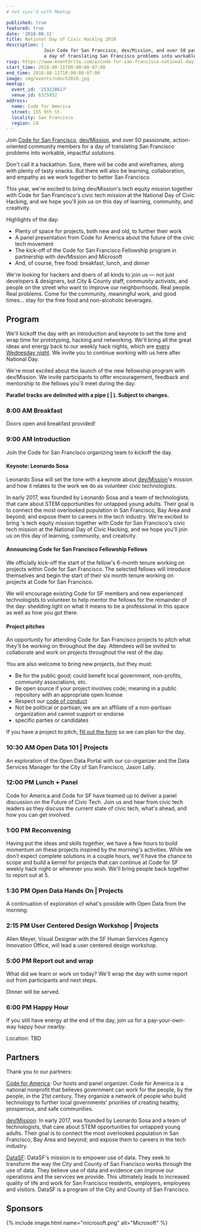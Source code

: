 ```yaml
---
# not sync'd with Meetup

published: true
featured: true
date: '2018-08-11'
title: National Day of Civic Hacking 2018
description: |
              Join Code for San Francisco, dev/Mission, and over 50 passionate, action-oriented community members for
              a day of translating San Francisco problems into workable, impactful solutions.
rsvp: https://www.eventbrite.com/e/code-for-san-francisco-national-day-of-civic-hacking-tickets-46041482313?aff=website
start_time: 2018-08-11T08:00:00-07:00
end_time: 2018-08-11T18:00:00-07:00
image: img/events/ndoch2018.jpg
meetup:
  event_id: '253228617'
  venue_id: 6325852
address:
  name: Code for America
  street: 155 9th St.
  locality: San Francisco
  region: CA
---
```


Join [Code for San Francisco](https://codeforsanfrancisco.org/), [dev/Mission](http://devmission.org/), and over 50
passionate, action-oriented community members for a day of translating San Francisco problems into workable, impactful
solutions.

Don't call it a hackathon. Sure, there will be code and wireframes, along with plenty of tasty snacks. But there will
also be learning, collaboration, and empathy as we work together to better San Francisco.

This year, we're excited to bring dev/Mission's tech equity mission together with Code for San Francisco's civic tech
mission at the National Day of Civic Hacking, and we hope you'll join us on this day of learning, community, and
creativity.

Highlights of the day:

* Plenty of space for projects, both new and old, to further their work
* A panel presentation from Code for America about the future of the civic tech movement
* The kick-off of the Code for San Francisco Fellowship program in partnership with dev/Mission and Microsoft
* And, of course, free food: breakfast, lunch, and dinner

We're looking for hackers and doers of all kinds to join us — not just developers & designers, but City & County staff,
community activists, and people on the street who want to improve our neighborhoods. Real people. Real problems. Come
for the community, meaningful work, and good times... stay for the free food and non-alcoholic beverages.

## Program

We'll kickoff the day with an introduction and keynote to set the tone and wrap time for prototyping, hacking and
networking. We'll bring all the great ideas and energy back to our weekly hack nights, which are [every Wednesday
night](http://codeforsanfrancisco.org/).  We invite you to continue working with us here after National Day.

We're most excited about the launch of the new fellowship program with dev/Mission. We invite participants to offer
encouragement, feedback and mentorship to the fellows you'll meet during the day.

<strong>Parallel tracks are delimited with a pipe ( | ). Subject to changes.</strong>

### 8:00 AM Breakfast
Doors open and breakfast provided!

### 9:00 AM Introduction
Join the Code for San Francisco organizing team to kickoff the day.

#### Keynote: Leonardo Sosa
Leonardo Sosa will set the tone with a keynote about [dev/Mission](http://devmission.org/)'s mission and how it relates
to the work we do as volunteer civic technologists.

In early 2017, was founded by Leonardo Sosa and a team of technologists, that care about STEM opportunities for untapped
young adults. Their goal is to connect the most overlooked population in San Francisco, Bay Area and beyond; and expose
them to careers in the tech industry. We're excited to bring 's tech equity mission together with Code for San
Francisco's civic tech mission at the National Day of Civic Hacking, and we hope you'll join us on this day of learning,
community, and creativity.

#### Announcing Code for San Francisco Fellowship Fellows
We officially kick-off the start of the fellow's 6-month tenure working on projects within Code for San Francisco. The
selected fellows will introduce themselves and begin the start of their six month tenure working on projects at Code for
San Francisco.

We will encourage existing Code for SF members and new experienced technologists to volunteer to help mentor the fellows
for the remainder of the day: shedding light on what it means to be a professional in this space as well as how you got
there.

#### Project pitches
An opportunity for attending Code for San Francisco projects to pitch what they'll be working on throughout the day.
Attendees will be invited to collaborate and work on projects throughout the rest of the day.

You are also welcome to bring new projects, but they must:

* Be for the public good; could benefit local government, non-profits, community associations, etc.
* Be open source if your project involves code; meaning in a public repository with an appropriate open license
* Respect our [code of conduct](http://codeforsanfrancisco.org/about/code-of-conduct)
* Not be political or partisan; we are an affiliate of a non-partisan organization and cannot support or endorse
* specific parties or candidates

If you have a project to pitch, [fill out the form](https://goo.gl/forms/Xqocp83vJ07kPNUA2) so we can plan for the day.

### 10:30 AM Open Data 101 | Projects
An exploration of the Open Data Portal with our co-organizer and the Data Services Manager for the City of San
Francisco, Jason Lally.

### 12:00 PM Lunch + Panel
Code for America and Code for SF have teamed up to deliver a panel discussion on the Future of Civic Tech. Join us and
hear from civic tech leaders as they discuss the current state of civic tech, what's ahead, and how you can get
involved.

### 1:00 PM Reconvening
Having put the ideas and skills together, we have a few hours to build momentum on these projects inspired by the
morning's activities. While we don't expect complete solutions in a couple hours, we'll have the chance to scope and
build a kernel for projects that can continue at Code for SF weekly hack night or wherever you wish. We'll bring people
back together to report out at 5.

### 1:30 PM Open Data Hands On | Projects
A continuation of exploration of what's possible with Open Data from the morning.

### 2:15 PM User Centered Design Workshop | Projects
Allen Meyer, Visual Designer with the SF Human Services Agency Innovation Office, will lead a user centered design
workshop.

### 5:00 PM Report out and wrap
What did we learn or work on today? We'll wrap the day with some report out from participants and next steps.

Dinner will be served.

### 6:00 PM Happy Hour
If you still have energy at the end of the day, join us for a pay-your-own-way happy hour nearby.

Location: TBD

## Partners
Thank you to our partners:

[Code for America](https://codeforamerica.org/): Our hosts and panel organizer. Code for America is a national nonprofit
that believes government can work for the people, by the people, in the 21st century. They organize a network of people
who build technology to further local governments' priorities of creating healthy, prosperous, and safe communities.

[dev/Mission](http://devmission.org/): In early 2017, was founded by Leonardo Sosa and a team of technologists, that
care about STEM opportunities for untapped young adults. Their goal is to connect the most overlooked population in San
Francisco, Bay Area and beyond; and expose them to careers in the tech industry.

[DataSF](https://datasf.org/): DataSF's mission is to empower use of data. They seek to transform the way the City and
County of San Francisco works through the use of data. They believe use of data and evidence can improve our operations
and the services we provide. This ultimately leads to increased quality of life and work for San Francisco residents,
employers, employees and visitors. DataSF is a program of the City and County of San Francisco.

## Sponsors

{% include image.html name="microsoft.png" alt="Microsoft" %}
